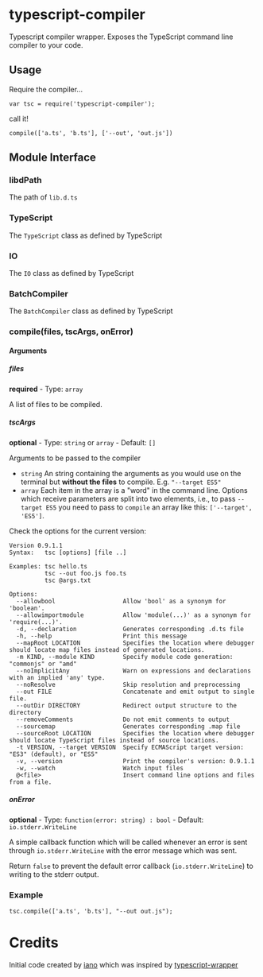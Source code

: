 typescript-compiler
===================

Typescript compiler wrapper. Exposes the TypeScript command line compiler to your code.

Usage
-----------------------

Require the compiler...

    var tsc = require('typescript-compiler');

call it! 

    compile(['a.ts', 'b.ts'], ['--out', 'out.js'])

## Module Interface

### libdPath

The path of `lib.d.ts`

### TypeScript

The `TypeScript` class as defined by TypeScript

### IO

The `IO` class as defined by TypeScript

### BatchCompiler

The `BatchCompiler` class as defined by TypeScript

### compile(files, tscArgs, onError)

#### Arguments

##### files

**required** - Type: `array`

A list of files to be compiled.

##### tscArgs

**optional** - Type: `string` or `array` - Default: `[]`

Arguments to be passed to the compiler

- `string`
    An string containing the arguments as you would use on the terminal but **without the files** to compile.
    E.g. `"--target ES5"`
- `array`
    Each item in the array is a "word" in the command line. Options which receive parameters
    are split into two elements, i.e., to pass `--target ES5` you need to pass to `compile` an array like this:
    `['--target', 'ES5']`.


Check the  options for the current version:

```
Version 0.9.1.1
Syntax:   tsc [options] [file ..]

Examples: tsc hello.ts
          tsc --out foo.js foo.ts
          tsc @args.txt

Options:
  --allowbool                   Allow 'bool' as a synonym for 'boolean'.
  --allowimportmodule           Allow 'module(...)' as a synonym for 'require(...)'.
  -d, --declaration             Generates corresponding .d.ts file
  -h, --help                    Print this message
  --mapRoot LOCATION            Specifies the location where debugger should locate map files instead of generated locations.
  -m KIND, --module KIND        Specify module code generation: "commonjs" or "amd"
  --noImplicitAny               Warn on expressions and declarations with an implied 'any' type.
  --noResolve                   Skip resolution and preprocessing
  --out FILE                    Concatenate and emit output to single file.
  --outDir DIRECTORY            Redirect output structure to the directory
  --removeComments              Do not emit comments to output
  --sourcemap                   Generates corresponding .map file
  --sourceRoot LOCATION         Specifies the location where debugger should locate TypeScript files instead of source locations.
  -t VERSION, --target VERSION  Specify ECMAScript target version: "ES3" (default), or "ES5"
  -v, --version                 Print the compiler's version: 0.9.1.1
  -w, --watch                   Watch input files
  @<file>                       Insert command line options and files from a file.
```

##### onError

**optional** - Type: `function(error: string) : bool` - Default: `io.stderr.WriteLine`

A simple callback function which will be called whenever an error is sent through `io.stderr.WriteLine` with the error message which was sent. 

Return `false` to prevent the default error callback (`io.stderr.WriteLine`) to writing to the stderr output.



### Example

    tsc.compile(['a.ts', 'b.ts'], "--out out.js");


Credits
==========

Initial code created by [iano](https://npmjs.org/~iano) 
which was inspired by [typescript-wrapper](https://npmjs.org/package/typescript-wrapper)
